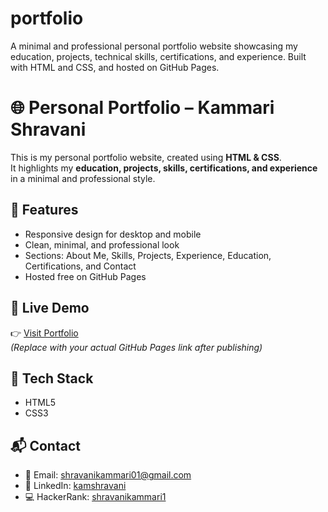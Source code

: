 # portfolio
A minimal and professional personal portfolio website showcasing my education, projects, technical skills, certifications, and experience. Built with HTML and CSS, and hosted on GitHub Pages.
# 🌐 Personal Portfolio – Kammari Shravani

This is my personal portfolio website, created using **HTML & CSS**.  
It highlights my **education, projects, skills, certifications, and experience** in a minimal and professional style.

## 🚀 Features
- Responsive design for desktop and mobile
- Clean, minimal, and professional look
- Sections: About Me, Skills, Projects, Experience, Education, Certifications, and Contact
- Hosted free on GitHub Pages

## 🔗 Live Demo
👉 [Visit Portfolio](https://shravanikammari01.github.io/portfolio/)  
*(Replace with your actual GitHub Pages link after publishing)*

## 📂 Tech Stack
- HTML5
- CSS3

## 📬 Contact
- 📧 Email: [shravanikammari01@gmail.com](mailto:shravanikammari01@gmail.com)  
- 🔗 LinkedIn: [kamshravani](https://www.linkedin.com/in/kamshravani)  
- 💻 HackerRank: [shravanikammari1](https://www.hackerrank.com/profile/shravanikammari1)

